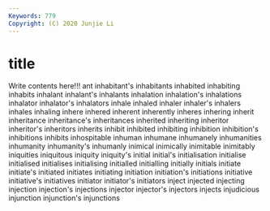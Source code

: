 ```yaml
---
Keywords: 779
Copyright: (C) 2020 Junjie Li
---
```


# title

Write contents here!!!
ant 
inhabitant's 
inhabitants 
inhabited 
inhabiting 
inhabits 
inhalant 
inhalant's
inhalants 
inhalation 
inhalation's 
inhalations 
inhalator 
inhalator's 
inhalators 
inhale 
inhaled 
inhaler
inhaler's 
inhalers 
inhales 
inhaling 
inhere 
inhered 
inherent 
inherently 
inheres 
inhering
inherit 
inheritance 
inheritance's 
inheritances 
inherited 
inheriting 
inheritor 
inheritor's 
inheritors 
inherits
inhibit 
inhibited 
inhibiting 
inhibition 
inhibition's 
inhibitions 
inhibits 
inhospitable 
inhuman 
inhumane
inhumanely 
inhumanities 
inhumanity 
inhumanity's 
inhumanly 
inimical 
inimically 
inimitable 
inimitably 
iniquities
iniquitous 
iniquity 
iniquity's 
initial 
initial's 
initialisation 
initialise 
initialised 
initialises 
initialising
initialled 
initialling 
initially 
initials 
initiate 
initiate's 
initiated 
initiates 
initiating 
initiation
initiation's 
initiations 
initiative 
initiative's 
initiatives 
initiator 
initiator's 
initiators 
inject 
injected
injecting 
injection 
injection's 
injections 
injector 
injector's 
injectors 
injects 
injudicious 
injunction
injunction's 
injunctions 
